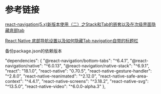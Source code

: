 
# 参考链接

[react-navigation(5.x)新版本使用（二）之Stack和Tab的嵌套以及在次级界面隐藏底部tab](https://blog.csdn.net/weixin_42405831/article/details/105587078)

[React Native 底部导航设置以及如何隐藏Tab navigation自带的标题栏](https://pcnto.com/daily-learning/34-react-native-tab-navigation.html)


备份package.json的依赖版本

"dependencies": {
    "@react-navigation/bottom-tabs": "^6.4.1",
    "@react-navigation/native": "^6.0.13",
    "@react-navigation/native-stack": "^6.9.1",
    "react": "18.1.0",
    "react-native": "0.70.5",
    "react-native-gesture-handler": "^2.8.0",
    "react-native-reanimated": "^2.12.0",
    "react-native-safe-area-context": "^4.4.1",
    "react-native-screens": "^3.18.2",
    "react-native-svg": "^13.5.0",
    "react-native-video": "^6.0.0-alpha.3"
  },


